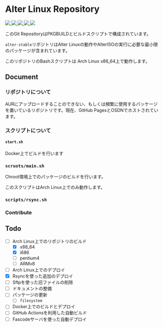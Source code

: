# Alter Linux Repository

<p>
    <a href="/LICENSE.md">
        <img src="https://img.shields.io/badge/license-MIT--SUSHI-orange?style=flat-square">
    </a>
    <a href="https://github.com/FascodeNet/alterlinux-repo/stargazers">
        <img src="https://img.shields.io/github/stars/FascodeNet/alterlinux-repo?color=yellow&style=flat-square&logo=github">
    </a>
    <a href="https://github.com/FascodeNet/alterlinux-repo/commits/">
        <img src="https://img.shields.io/github/last-commit/FascodeNet/alterlinux-repo?style=flat-square">
    </a>
    <a href="https://github.com/FascodeNet/alterlinux-repo/">
        <img src="https://img.shields.io/github/repo-size/FascodeNet/alterlinux-repo?style=flat-square">
    </a>
    <a href="https://github.com/FascodeNet/alterlinux-repo">
        <img src="https://img.shields.io/tokei/lines/github/FascodeNet/alterlinux-repo?style=flat-square">
    </a>
</p>

このGit RepositoryはPKGBUILDとビルドスクリプトで構成されています。

`alter-stable`リポジトリはAlter Linuxの動作やAlterISOの実行に必要な最小限のパッケージが含まれています。

このリポジトリのBashスクリプトは Arch Linux x86_64上で動作します。

## Document

### リポジトリについて

AURにアップロードすることのできない、もしくは頻繁に使用するパッケージを置いているリポジトリです。現在、GitHub PagesとOSDNでホストされています。

### スクリプトについて

#### `start.sh`

Docker上でビルドを行います

### `scruots/main.sh`

Chroot環境上でのパッケージのビルドを行います。

このスクリプトはArch Linux上でのみ動作します。

### `scripts/rsync.sh`


### Contribute



## Todo
- [ ] Arch Linux上でのリポジトリのビルド
  - [x] x86_64
  - [x] i686
  - [ ] pentium4
  - [ ] ARMv8
- [ ] Arch Linux上でのデプロイ
 - [x] Rsyncを使った追加のデプロイ
 - [ ] Sftpを使った旧ファイルの削除
- [ ] ドキュメントの整備
- [ ] パッケージの更新
  - [ ] `filesystem`
- [ ] Docker上でのビルドとデプロイ
- [ ] GitHub Actionsを利用した自動ビルド
- [ ] Fascodeサーバを使った自動デプロイ
